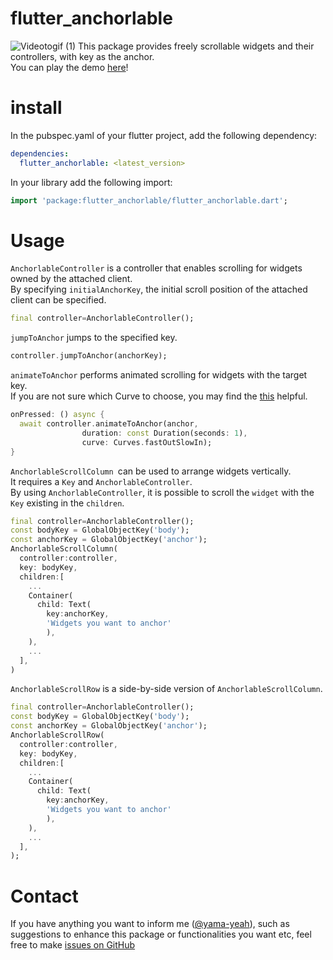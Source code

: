 # flutter_anchorlable
![Videotogif (1)](https://user-images.githubusercontent.com/82094614/190932053-f3228df0-d264-4427-a17b-bce43f130fa7.gif)
This package provides freely scrollable widgets and their controllers, with key as the anchor.  
You can play the demo [here](https://yama-yeah.github.io/flutter_anchorlable/#/)!
# install
In the pubspec.yaml of your flutter project, add the following dependency:
```yaml
dependencies:
  flutter_anchorlable: <latest_version>
```
In your library add the following import:
```dart
import 'package:flutter_anchorlable/flutter_anchorlable.dart';
```
# Usage
`AnchorlableController` is a controller that enables scrolling for widgets owned by the attached client.  
By specifying `initialAnchorKey`, the initial scroll position of the attached client can be specified.

```dart
final controller=AnchorlableController();
```

`jumpToAnchor` jumps to the specified key.

```dart
controller.jumpToAnchor(anchorKey);
```

`animateToAnchor` performs animated scrolling for widgets with the target key.  
If you are not sure which Curve to choose, you may find the [this](https://api.flutter.dev/flutter/animation/Curves-class.html) helpful.

```dart
onPressed: () async {
  await controller.animateToAnchor(anchor,
                duration: const Duration(seconds: 1),
                curve: Curves.fastOutSlowIn);
}
```

`AnchorlableScrollColumn `can be used to arrange widgets vertically.  
It requires a `Key` and `AnchorlableController`.  
By using `AnchorlableController`, it is possible to scroll the `widget` with the `Key` existing in the `children`.
```dart
final controller=AnchorlableController();
const bodyKey = GlobalObjectKey('body');
const anchorKey = GlobalObjectKey('anchor');
AnchorlableScrollColumn(
  controller:controller,
  key: bodyKey,
  children:[
    ...
    Container(
      child: Text(
        key:anchorKey,
        'Widgets you want to anchor'
        ),
    ),
    ...
  ],
)
```

`AnchorlableScrollRow` is a side-by-side version of `AnchorlableScrollColumn`.

```dart
final controller=AnchorlableController();
const bodyKey = GlobalObjectKey('body');
const anchorKey = GlobalObjectKey('anchor');
AnchorlableScrollRow(
  controller:controller,
  key: bodyKey,
  children:[
    ...
    Container(
      child: Text(
        key:anchorKey,
        'Widgets you want to anchor'
        ),
    ),
    ...
  ],
);
```

# Contact
If you have anything you want to inform me ([@yama-yeah](https://github.com/yama-yeah)), such as suggestions to enhance this package or functionalities you want etc, feel free to make [issues on GitHub](https://github.com/yama-yeah/flutter_anchorlable/issues)